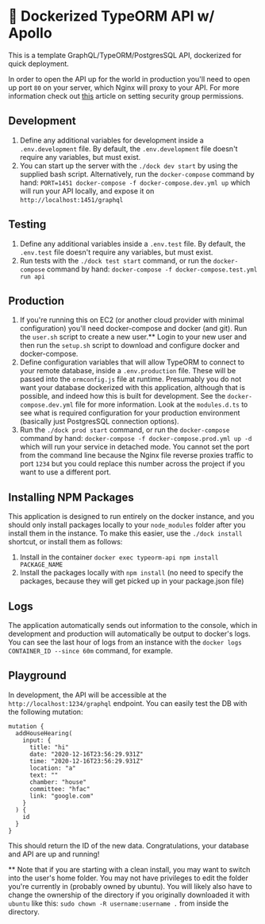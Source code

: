 # 🚀 Dockerized TypeORM API w/ Apollo

This is a template GraphQL/TypeORM/PostgresSQL API, dockerized for quick deployment.

In order to open the API up for the world in production you'll need to open up port `80` on your server, which Nginx will proxy to your API. For more information check out [this](https://aws.amazon.com/premiumsupport/knowledge-center/connect-http-https-ec2/) article on setting security group permissions.

## Development

1. Define any additional variables for development inside a `.env.development` file. By default, the `.env.development` file doesn't require any variables, but must exist.
2. You can start up the server with the `./dock dev start` by using the supplied bash script. Alternatively, run the `docker-compose` command by hand: `PORT=1451 docker-compose -f docker-compose.dev.yml up` which will run your API locally, and expose it on `http://localhost:1451/graphql`

## Testing

1. Define any additional variables inside a `.env.test` file. By default, the `.env.test` file doesn't require any variables, but must exist.
2. Run tests with the `./dock test start` command, or run the `docker-compose` command by hand: `docker-compose -f docker-compose.test.yml run api`

## Production

1. If you're running this on EC2 (or another cloud provider with minimal configuration) you'll need docker-compose and docker (and git). Run the `user.sh` script to create a new user.\*\* Login to your new user and then run the `setup.sh` script to download and configure docker and docker-compose.
2. Define configuration variables that will allow TypeORM to connect to your remote database, inside a `.env.production` file. These will be passed into the `ormconfig.js` file at runtime. Presumably you do not want your database dockerized with this application, although that is possible, and indeed how this is built for development. See the `docker-compose.dev.yml` file for more information. Look at the `modules.d.ts` to see what is required configuration for your production environment (basically just PostgresSQL connection options).
3. Run the `./dock prod start` command, or run the `docker-compose` command by hand: `docker-compose -f docker-compose.prod.yml up -d` which will run your service in detached mode. You cannot set the port from the command line because the Nginx file reverse proxies traffic to port `1234` but you could replace this number across the project if you want to use a different port.

## Installing NPM Packages

This application is designed to run entirely on the docker instance, and you should only install packages locally to your `node_modules` folder after you install them in the instance. To make this easier, use the `./dock install` shortcut, or install them as follows:

1. Install in the container `docker exec typeorm-api npm install PACKAGE_NAME`
2. Install the packages locally with `npm install` (no need to specify the packages, because they will get picked up in your package.json file)

## Logs

The application automatically sends out information to the console, which in development and production will automatically be output to docker's logs. You can see the last hour of logs from an instance with the `docker logs CONTAINER_ID --since 60m` command, for example.

## Playground

In development, the API will be accessible at the `http://localhost:1234/graphql` endpoint. You can easily test the DB with the following mutation:

```
mutation {
  addHouseHearing(
    input: {
      title: "hi"
      date: "2020-12-16T23:56:29.931Z"
      time: "2020-12-16T23:56:29.931Z"
      location: "a"
      text: ""
      chamber: "house"
      committee: "hfac"
      link: "google.com"
    }
  ) {
    id
  }
}
```

This should return the ID of the new data. Congratulations, your database and API are up and running!

\*\* Note that if you are starting with a clean install, you may want to switch into the user's home folder. You may not have privileges to edit the folder you're currently in (probably owned by ubuntu). You will likely also have to change the ownership of the directory if you originally downloaded it with `ubuntu` like this: `sudo chown -R username:username .` from inside the directory.
